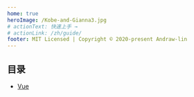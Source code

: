 ```yaml
---
home: true
heroImage: /Kobe-and-Gianna3.jpg
# actionText: 快速上手 →
# actionLink: /zh/guide/
footer: MIT Licensed | Copyright © 2020-present Andraw-lin
---
```

## 目录

- [Vue]()